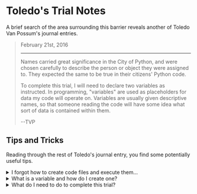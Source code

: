 # Toledo's Trial Notes
A brief search of the area surrounding this barrier reveals another of Toledo Van Possum's journal entries.

<blockquote>
February 21st, 2016

<hr/>

<p>
Names carried great significance in the City of Python, and were chosen carefully to describe the person or object they were assigned to. They expected the same to be true in their citizens' Python code.
</p>

<p>
To complete this trial, I will need to declare two variables as instructed. In programming, "variables" are used as placeholders for data my code will operate on. Variables are usually given descriptive names, so that someone reading the code will have some idea what sort of data is contained within them.
</p>

<p>
--TVP
</p>
</blockquote>

## Tips and Tricks

Reading through the rest of Toledo's journal entry, you find some potentially useful tips.

<details>
<summary>I forgot how to create code files and execute them...</summary>

Not to worry! You can go back to review previous trials by walking up to the completed trial barriers and pressing the *SPACEBAR*. You can review the techniques you learned in those trials as often as necessary. The first few trials of this area should familiarize you with how to write and execute Python code.

</details>

<details>
<summary>What is a variable and how do I create one?</summary>

A [variable](https://www.w3schools.com/python/python_variables.asp) is a container for data your program will operate on. Variables should have continuous names without spaces. In Python, if you feel like a variable name needs to be multiple words, you would use a `_` character in the name instead of a space. So if you wanted to name a variable "my awesome thing", a good way to express that in Python would be `my_awesome_thing`.

Variable names are created by you - they can be (almost) anything you want them to be.

You __assign__ a value to a variable in code using the `=` (equals sign). The code below assigns the number `777` to a variable called `lucky_number`, and assigns the string `"Star Wars"` to a variable called `favorite_movie`.

```python
lucky_number = 777
favorite_movie = "Star Wars"

print(f"My luck number is {lucky_number}")
print(f"My favorite movie is {favorite_movie}")
```

</details>

<details>
<summary>What do I need to do to complete this trial?</summary>

Create a file called `variables.py` in your code folder: 

```bash
<%= env.TQ_PYTHON_CODE_PATH.value %>
```

In that file, create a variable `favorite_robot` which is set to the string `"Cedric"`. Create another variable called `meaning_of_life` which is set to the number `42`. If you don't know how to declare variables, read the tip above this one.

When your code is ready, click the *HACK* button to complete the trial.

</details>

